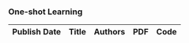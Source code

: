 
### One-shot Learning
|Publish Date|Title|Authors|PDF|Code|
| :---: | :---: | :---: | :---: | :---: |
